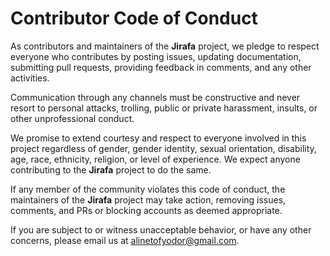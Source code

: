 # Contributor Code of Conduct

As contributors and maintainers of the **Jirafa** project, we pledge to respect everyone who contributes by posting issues, updating documentation, submitting pull requests, providing feedback in comments, and any other activities.

Communication through any channels must be constructive and never resort to personal attacks, trolling, public or private harassment, insults, or other unprofessional conduct.

We promise to extend courtesy and respect to everyone involved in this project regardless of gender, gender identity, sexual orientation, disability, age, race, ethnicity, religion, or level of experience. We expect anyone contributing to the **Jirafa** project to do the same.

If any member of the community violates this code of conduct, the maintainers of the **Jirafa** project may take action, removing issues, comments, and PRs or blocking accounts as deemed appropriate.

If you are subject to or witness unacceptable behavior, or have any other concerns, please email us at [alinetofyodor@gmail.com](mailto:alinetofyodor@gmail.com).
